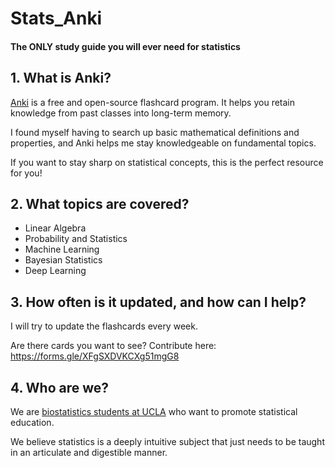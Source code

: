 # Stats_Anki

#### The ONLY study guide you will ever need for statistics

## 1. What is Anki?

[Anki](https://apps.ankiweb.net/) is a free and open-source flashcard program. It helps you retain knowledge from past classes into long-term memory. 

I found myself having to search up basic mathematical definitions and properties, and Anki helps me stay knowledgeable on fundamental topics.

If you want to stay sharp on statistical concepts, this is the perfect resource for you!

## 2. What topics are covered?

- Linear Algebra
- Probability and Statistics
- Machine Learning
- Bayesian Statistics
- Deep Learning

## 3. How often is it updated, and how can I help?

I will try to update the flashcards every week.

Are there cards you want to see? Contribute here: https://forms.gle/XFgSXDVKCXg51mgG8

## 4. Who are we?

We are [biostatistics students at UCLA](https://ph.ucla.edu/departments/biostatistics) who want to promote statistical education. 

We believe statistics is a deeply intuitive subject that just needs to be taught in an articulate and digestible manner. 
